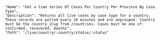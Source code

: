     "Name": "Get a time series Of Cases Per Country Per Province By Case Type",
    "Description": "Returns all live cases by case type for a country. These records are pulled every 10 minutes and are ungrouped. Country must be the country_slug from /countries. Cases must be one of: confirmed, recovered, deaths",
    "Path": "/live/country/:country/status/:status"